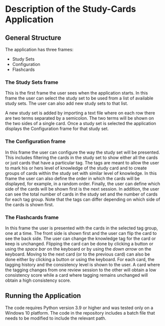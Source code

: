 # Description of the Study-Cards Application

## General Structure
The application has three frames: 
* Study Sets 
* Configuration 
* Flashcards

### The Study Sets frame
This is the first frame the user sees when the application starts. In this frame the user can select the study set to be used from a list of available study sets. The user can also add new study sets to that list.

A new study set is added by importing a text file where on each row there are two terms separated by a semicolon. The two terms will be shown on the two sides of a single card. Once a study set is selected the application displays the Configuration frame for that study set.

### The Configuration frame
In this frame the user can configure the way the study set will be presented. This includes filtering the cards in the study set to show either all the cards or just cards that have a particular tag. The tags are meant to allow the user to mark his or hers level of knowledge of the study card and to create groups of cards within the study set with similar level of knowledge. In this frame the user can also define the order in which the cards will be displayed, for example, in a random order. Finally, the user can define which side of the cards will be shown first is the next session. In addition, the user can see the total number of cards in the study set and the number of cards for each tag group. Note that the tags can differ depending on which side of the cards is shown first. 

### The Flashcards frame
In this frame the user is presented with the cards in the selected tag group, one at a time. The front side is shown first and the user can flip the card to see the back side. The user can change the knowledge tag for the card or keep is unchanged. Flipping the card can be done by clicking a button or using the *space bar* on the keyboard or by using the *down arrow* on the keyboard. Moving to the next card (or to the previous card) can also be done either by clicking a button or using the keyboard. For each card, the tagging history and the consistency level is shown to the user. A card where the tagging changes from one review session to the other will obtain a low consistency score while a card where tagging remains unchanged will obtain a high consistency score. 

## Running the Application
The code requires Python version 3.9 or higher and was tested only on a Windows 10 platform. The code in the repository includes a batch file that needs to be modified to include the relevant path. 
